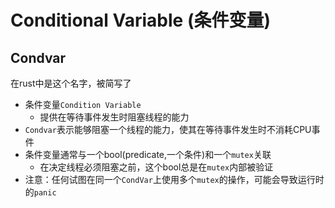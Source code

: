 # Conditional Variable (条件变量)

## Condvar

在rust中是这个名字，被简写了

- 条件变量`Condition Variable`
    - 提供在等待事件发生时阻塞线程的能力
- `Condvar`表示能够阻塞一个线程的能力，使其在等待事件发生时不消耗CPU事件
- 条件变量通常与一个bool(predicate,一个条件)和一个`mutex`关联
    - 在决定线程必须阻塞之前，这个bool总是在`mutex`内部被验证
- 注意：任何试图在同一个`CondVar`上使用多个`mutex`的操作，可能会导致运行时的`panic`